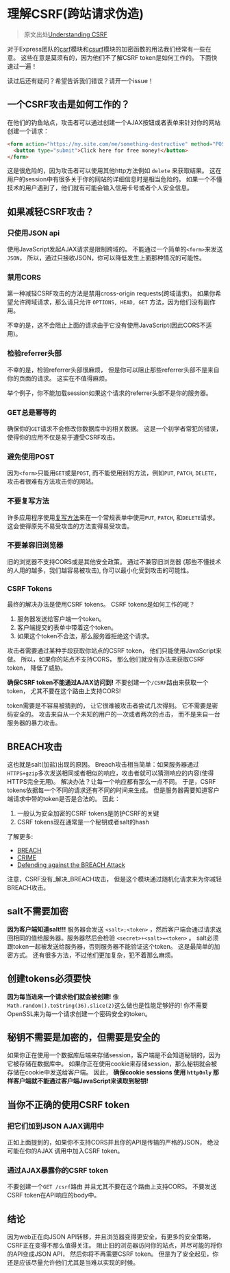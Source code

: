 
# 理解CSRF(跨站请求伪造)
>原文出处[Understanding CSRF](https://github.com/pillarjs/understanding-csrf)

对于Express团队的[csrf](https://github.com/pillarjs/csrf)模块和[csurf](https://github.com/pillarjs/csurf)模块的加密函数的用法我们经常有一些在意。
这些在意是莫须有的，因为他们不了解CSRF token是如何工作的。
下面快速过一遍！

读过后还有疑问？希望告诉我们错误？请开一个issue！

## 一个CSRF攻击是如何工作的？

在他们的钓鱼站点，攻击者可以通过创建一个AJAX按钮或者表单来针对你的网站创建一个请求：

```html
<form action="https://my.site.com/me/something-destructive" method="POST">
  <button type="submit">Click here for free money!</button>
</form>
```

这是很危险的，因为攻击者可以使用其他http方法例如 `delete` 来获取结果。
这在用户的session中有很多关于你的网站的详细信息时是相当危险的。
如果一个不懂技术的用户遇到了，他们就有可能会输入信用卡号或者个人安全信息。

## 如果减轻CSRF攻击？

### 只使用JSON api

使用JavaScript发起AJAX请求是限制跨域的。
不能通过一个简单的`<form>`来发送`JSON`，
所以，通过只接收JSON，你可以降低发生上面那种情况的可能性。

### 禁用CORS

第一种减轻CSRF攻击的方法是禁用cross-origin requests(跨域请求)。
如果你希望允许跨域请求，那么请只允许 `OPTIONS, HEAD, GET` 方法，因为他们没有副作用。

不幸的是，这不会阻止上面的请求由于它没有使用JavaScript(因此CORS不适用)。

### 检验referrer头部

不幸的是，检验referrer头部很麻烦，
但是你可以阻止那些referrer头部不是来自你的页面的请求。
这实在不值得麻烦。

举个例子，你不能加载session如果这个请求的referrer头部不是你的服务器。

### GET总是幂等的

确保你的`GET`请求不会修改你数据库中的相关数据。
这是一个初学者常犯的错误，使得你的应用不仅是易于遭受CSRF攻击。

### 避免使用POST

因为`<form>`只能用`GET`或是`POST`,
而不能使用别的方法，例如`PUT`, `PATCH`, `DELETE`，
攻击者很难有方法攻击你的网站。

### 不要复写方法

许多应用程序使用[复写方法](https://github.com/expressjs/method-override)来在一个常规表单中使用`PUT`, `PATCH`, 和`DELETE`请求。
这会使得原先不易受攻击的方法变得易受攻击。

### 不要兼容旧浏览器

旧的浏览器不支持CORS或是其他安全政策。
通过不兼容旧浏览器
(那些不懂技术的人用的越多，我们越容易被攻击),
你可以最小化受到攻击的可能性。

### CSRF Tokens

最终的解决办法是使用CSRF tokens。
CSRF tokens是如何工作的呢？

1. 服务器发送给客户端一个token。
2. 客户端提交的表单中带着这个token。
3. 如果这个token不合法，那么服务器拒绝这个请求。

攻击者需要通过某种手段获取你站点的CSRF token，
他们只能使用JavaScript来做。
所以，如果你的站点不支持CORS，
那么他们就没有办法来获取CSRF token，
降低了威胁。

__确保CSRF token不能通过AJAX访问到!__
不要创建一个`/CSRF`路由来获取一个token，
尤其不要在这个路由上支持CORS!

token需要是不容易被猜到的，
让它很难被攻击者尝试几次得到。
它不需要是密码安全的。
攻击来自从一个未知的用户的一次或者两次的点击，
而不是来自一台服务器的暴力攻击。

## BREACH攻击

这也就是salt(加盐)出现的原因。
Breach攻击相当简单：如果服务器通过`HTTPS+gzip`多次发送相同或者相似的响应，攻击者就可以猜测响应的内容(使得HTTPS完全无用)。
解决办法？让每一个响应都有那么一点不同。
于是，CSRF tokens依据每一个不同的请求还有不同的时间来生成。
但是服务器需要知道客户端请求中带的token是否是合法的。
因此：

1. 一般认为安全加密的CSRF tokens是防护CSRF的关键
2. CSRF tokens现在通常是一个秘钥或者salt的hash


了解更多:

- [BREACH][1]
- [CRIME](http://en.wikipedia.org/wiki/CRIME)
- [Defending against the BREACH Attack](https://community.qualys.com/blogs/securitylabs/2013/08/07/defending-against-the-breach-attack)

[1]: http://en.wikipedia.org/wiki/BREACH_(security_exploit)

注意，CSRF没有_解决_BREACH攻击，
但是这个模块通过随机化请求来为你减轻BREACH攻击。

## salt不需要加密

__因为客户端知道salt!!!__
服务器会发送 `<salt>;<token>` ，然后客户端会通过请求返回相同的值给服务器。服务器然后会检验 `<secret>+<salt>=<token>` 。
salt必须跟token一起被发送给服务器，否则服务器不能验证这个token。
这是最简单的加密方式。
还有很多方法，不过他们更加复杂，犯不着那么麻烦。

## 创建tokens必须要快

__因为每当进来一个请求他们就会被创建!__
像`Math.random().toString(36).slice(2)`这么做也是性能足够好的!
你不需要OpenSSL来为每一个请求创建一个密码安全的token。

## 秘钥不需要是加密的，但需要是安全的

如果你正在使用一个数据库后端来存储session，客户端是不会知道秘钥的，因为它被存储在数据库中。
如果你正在使用cookie来存储session，那么秘钥就会被存储在cookie中发送给客户端。
因此， __确保cookie sessions 使用 `httpOnly` 那样客户端就不能通过客户端JavaScript来读取到秘钥!__

## 当你不正确的使用CSRF token

### 把它们加到JSON AJAX调用中

正如上面提到的，如果你不支持CORS并且你的API是传输的严格的JSON，
绝没可能在你的AJAX 调用中加入CSRF token。

### 通过AJAX暴露你的CSRF token

不要创建一个`GET /csrf`路由
并且尤其不要在这个路由上支持CORS。
不要发送CSRF token在API响应的body中。

## 结论

因为web正在向JSON API转移，并且浏览器变得更安全，有更多的安全策略，
CSRF正在变得不那么值得关注。
阻止旧的浏览器访问你的站点，并尽可能的将你的API变成JSON API，
然后你将不再需要CSRF token。
但是为了安全起见，你还是应该尽量允许他们尤其是当难以实现的时候。
